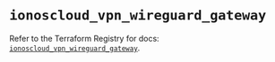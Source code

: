 # `ionoscloud_vpn_wireguard_gateway`

Refer to the Terraform Registry for docs: [`ionoscloud_vpn_wireguard_gateway`](https://registry.terraform.io/providers/ionos-cloud/ionoscloud/6.5.2/docs/resources/vpn_wireguard_gateway).

